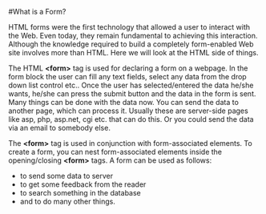 #What is a Form?

HTML forms were the first technology that allowed a user to interact with the Web. 
Even today, they remain fundamental to achieving this interaction. Although the knowledge required to build a 
completely form-enabled Web site involves more than HTML. Here we will look at the HTML side of things.

The HTML **&lt;form&gt;** tag is used for declaring a form on a webpage. In the form block the user can fill any text fields, 
select any data from the drop down list control etc.. Once the user has selected/entered the data he/she wants, 
he/she can press the submit button and the data in the form is sent. Many things can be done with the data now. You can send the data to another page, which can process it. Usually these are server-side pages like asp, php, asp.net, cgi etc. that can do this. Or you could send the data via an email to somebody else.


The **&lt;form&gt;** tag is used in conjunction with form-associated elements. To create a form, you can nest 
form-associated elements inside the opening/closing **&lt;form&gt;** tags.
A form can be used as follows:

- to send some data to server
- to get some feedback from the reader
- to search something in the database
- and to do many other things.